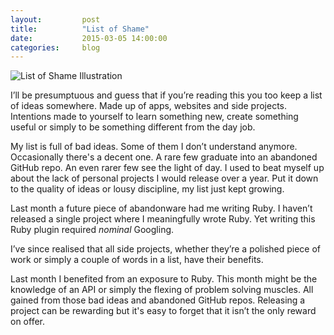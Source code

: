 ```yaml
---
layout:         post
title:          "List of Shame"
date:           2015-03-05 14:00:00
categories:     blog
---
```


![List of Shame Illustration](https://s3.amazonaws.com/f.cl.ly/items/3L0w210C182r1H2E0L2D/list-of-shame.gif)

I’ll be presumptuous and guess that if you’re reading this you too keep a list of ideas somewhere. Made up of apps, websites and side projects. Intentions made to yourself to learn something new, create something useful or simply to be something different from the day job.

My list is full of bad ideas. Some of them I don’t understand anymore. Occasionally there's a decent one. A rare few graduate into an abandoned GitHub repo. An even rarer few see the light of day. I used to beat myself up about the lack of personal projects I would release over a year. Put it down to the quality of ideas or lousy discipline, my list just kept growing.

Last month a future piece of abandonware had me writing Ruby. I haven’t released a single project where I meaningfully wrote Ruby. Yet writing this Ruby plugin required *nominal* Googling.

I’ve since realised that all side projects, whether they’re a polished piece of work or simply a couple of words in a list, have their benefits.

Last month I benefited from an exposure to Ruby. This month might be the knowledge of an API or simply the flexing of problem solving muscles. All gained from those bad ideas and abandoned GitHub repos. Releasing a project can be rewarding but it's easy to forget that it isn’t the only reward on offer.
